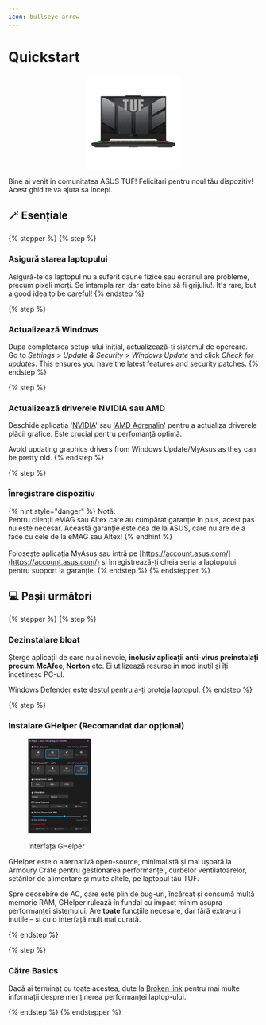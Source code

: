 ```yaml
---
icon: bullseye-arrow
---
```


# Quickstart

<div align="center" data-full-width="false"><figure><img src="../.gitbook/assets/image%20(19).png" alt="An Asus TUF Laptop" width="188"><figcaption></figcaption></figure></div>

Bine ai venit in comunitatea ASUS TUF! Felicitari pentru noul tău dispozitiv! Acest ghid te va ajuta sa incepi.

## 🪄 Esențiale

{% stepper %} {% step %}

### Asigură starea laptopului

Asigură-te ca laptopul nu a suferit daune fizice sau ecranul are probleme, precum pixeli morți. Se întampla rar, dar este bine să fi grijuliu!. It's rare, but a good idea to be careful! {% endstep %}

{% step %}

### Actualizează Windows

Dupa completarea setup-ului inițial, actualizează-ți sistemul de opereare. Go to *Settings* &gt; *Update &amp; Security* &gt; *Windows Update* and click *Check for updates*. This ensures you have the latest features and security patches. {% endstep %}

{% step %}

### Actualizează driverele NVIDIA sau AMD

Deschide aplicatia '[NVIDIA](https://www.nvidia.com/en-us/software/nvidia-app/)' sau '[AMD Adrenalin](https://www.amd.com/en/products/software/adrenalin.html)' pentru a actualiza driverele plăcii grafice. Este crucial pentru perfomanță optimă.

Avoid updating graphics drivers from Windows Update/MyAsus as they can be pretty old. {% endstep %}

{% step %}

### Înregistrare dispozitiv

{% hint style="danger" %} Notă:<br>Pentru clienții eMAG sau Altex care au cumpărat garanție in plus, acest pas nu este necesar. Această garanție este cea de la ASUS, care nu are de a face cu cele de la eMAG sau Altex! {% endhint %}<br><br>Folosește aplicația MyAsus sau intră pe [https://account.asus.com/](https://account.asus.com/) si înregistrează-ți cheia seria a laptopului pentru support la garanție. {% endstep %} {% endstepper %}

## 💻 Pașii următori

{% stepper %} {% step %}

### Dezinstalare bloat

Șterge aplicații de care nu ai nevoie, **inclusiv aplicații anti-virus preinstalați precum** **McAfee, Norton** etc. Ei utilizează resurse in mod inutil și îți încetinesc PC-ul.

Windows Defender este destul pentru a-ți proteja laptopul. {% endstep %}

{% step %}

### Instalare GHelper (Recomandat dar opțional)

<div align="left"><figure><img src="../.gitbook/assets/image%20(20).png" alt="" width="126"><figcaption><p>Interfața GHelper</p></figcaption></figure></div>

GHelper este o alternativă open-source, minimalistă și mai ușoară la Armoury Crate pentru gestionarea performanței, curbelor ventilatoarelor, setărilor de alimentare și multe altele, pe laptopul tău TUF.

Spre deosebire de AC, care este plin de bug-uri, încărcat și consumă multă memorie RAM, GHelper rulează în fundal cu impact minim asupra performanței sistemului. Are **toate** funcțiile necesare, dar fără extra-uri inutile – și cu o interfață mult mai curată.

{% endstep %}

{% step %}

### Către Basics

Dacă ai terminat cu toate acestea, dute la [Broken link](broken-reference "mention") pentru mai multe informații despre menținerea performanței laptop-ului.

{% endstep %} {% endstepper %}
